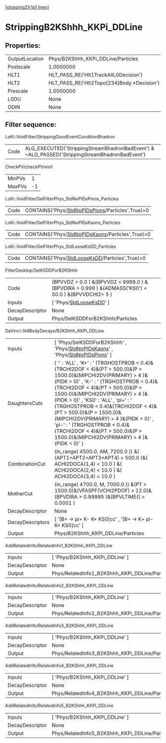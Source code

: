 [[stripping21r1p1 lines]](./stripping21r1p1-index)

# StrippingB2KShhh_KKPi_DDLine

## Properties:

|                |                                               |
|----------------|-----------------------------------------------|
| OutputLocation | Phys/B2KShhh_KKPi_DDLine/Particles            |
| Postscale      | 1.0000000                                     |
| HLT1           | HLT_PASS_RE('Hlt1TrackAllL0Decision')         |
| HLT2           | HLT_PASS_RE('Hlt2Topo[234]Body.\*Decision') |
| Prescale       | 1.0000000                                     |
| L0DU           | None                                          |
| ODIN           | None                                          |

## Filter sequence:

LoKi::VoidFilter/StrippingGoodEventConditionBhadron

|      |                                                                                                |
|------|------------------------------------------------------------------------------------------------|
| Code | ALG_EXECUTED('StrippingStreamBhadronBadEvent') & ~ALG_PASSED('StrippingStreamBhadronBadEvent') |

CheckPV/checkPVmin1

|        |     |
|--------|-----|
| MinPVs | 1   |
| MaxPVs | -1  |

LoKi::VoidFilter/SelFilterPhys_StdNoPIDsPions_Particles

|      |                                                                                                       |
|------|-------------------------------------------------------------------------------------------------------|
| Code | CONTAINS('Phys/[StdNoPIDsPions](./stripping21r1p1-commonparticles-stdnopidspions)/Particles',True)\>0 |

LoKi::VoidFilter/SelFilterPhys_StdNoPIDsKaons_Particles

|      |                                                                                                       |
|------|-------------------------------------------------------------------------------------------------------|
| Code | CONTAINS('Phys/[StdNoPIDsKaons](./stripping21r1p1-commonparticles-stdnopidskaons)/Particles',True)\>0 |

LoKi::VoidFilter/SelFilterPhys_StdLooseKsDD_Particles

|      |                                                                                                   |
|------|---------------------------------------------------------------------------------------------------|
| Code | CONTAINS('Phys/[StdLooseKsDD](./stripping21r1p1-commonparticles-stdlooseksdd)/Particles',True)\>0 |

FilterDesktop/SelKSDDForB2KShhh

|                 |                                                                                                        |
|-----------------|--------------------------------------------------------------------------------------------------------|
| Code            | (BPVVDZ \> 0.0 ) &(BPVVDZ \< 9999.0 ) &(BPVDIRA \> 0.999 ) &(ADMASS('KS0') \< 50.0 ) &(BPVVDCHI2\> 5 ) |
| Inputs          | [ 'Phys/[StdLooseKsDD](./stripping21r1p1-commonparticles-stdlooseksdd)' ]                            |
| DecayDescriptor | None                                                                                                   |
| Output          | Phys/SelKSDDForB2KShhh/Particles                                                                       |

DaVinci::N4BodyDecays/B2KShhh_KKPi_DDLine

|                  |                                                                                                                                                                                                                                                                                                                                                                                                                                                                                                                      |
|------------------|----------------------------------------------------------------------------------------------------------------------------------------------------------------------------------------------------------------------------------------------------------------------------------------------------------------------------------------------------------------------------------------------------------------------------------------------------------------------------------------------------------------------|
| Inputs           | [ 'Phys/SelKSDDForB2KShhh' , 'Phys/[StdNoPIDsKaons](./stripping21r1p1-commonparticles-stdnopidskaons)' , 'Phys/[StdNoPIDsPions](./stripping21r1p1-commonparticles-stdnopidspions)' ]                                                                                                                                                                                                                                                                                                                               |
| DaughtersCuts    | { '' : 'ALL' , 'K+' : ' (TRGHOSTPROB \< 0.4)&(TRCHI2DOF \< 4)&(PT \> 500.0)&(P \> 1500.0)&(MIPCHI2DV(PRIMARY) \> 4 )&(PIDK \> 0)' , 'K-' : ' (TRGHOSTPROB \< 0.4)&(TRCHI2DOF \< 4)&(PT \> 500.0)&(P \> 1500.0)&(MIPCHI2DV(PRIMARY) \> 4 )&(PIDK \> 0)' , 'KS0' : 'ALL' , 'pi+' : ' (TRGHOSTPROB \< 0.4)&(TRCHI2DOF \< 4)&(PT \> 500.0)&(P \> 1500.0)&(MIPCHI2DV(PRIMARY) \> 4 )&(PIDK \< 0)' , 'pi-' : ' (TRGHOSTPROB \< 0.4)&(TRCHI2DOF \< 4)&(PT \> 500.0)&(P \> 1500.0)&(MIPCHI2DV(PRIMARY) \> 4 )&(PIDK \< 0)' } |
| CombinationCut   | (in_range( 4500.0, AM, 7200.0 )) &( (APT1+APT2+APT3+APT4) \> 500.0 )&( ACHI2DOCA(1,4) \< 10.0 ) &( ACHI2DOCA(2,4) \< 10.0 ) &( ACHI2DOCA(3,4) \< 10.0 )                                                                                                                                                                                                                                                                                                                                                              |
| MotherCut        | (in_range( 4700.0, M, 7000.0 )) &(PT \> 1500.0)&(VFASPF(VCHI2PDOF) \< 12.0)&(BPVDIRA \> 0.99995 )&(BPVLTIME() \> 0.0001 )                                                                                                                                                                                                                                                                                                                                                                                            |
| DecayDescriptor  | None                                                                                                                                                                                                                                                                                                                                                                                                                                                                                                                 |
| DecayDescriptors | [ '[B+ -\> pi+ K- K+ KS0]cc' , '[B+ -\> K+ pi- K+ KS0]cc' ]                                                                                                                                                                                                                                                                                                                                                                                                                                                    |
| Output           | Phys/B2KShhh_KKPi_DDLine/Particles                                                                                                                                                                                                                                                                                                                                                                                                                                                                                   |

AddRelatedInfo/RelatedInfo1_B2KShhh_KKPi_DDLine

|                 |                                                 |
|-----------------|-------------------------------------------------|
| Inputs          | [ 'Phys/B2KShhh_KKPi_DDLine' ]                |
| DecayDescriptor | None                                            |
| Output          | Phys/RelatedInfo1_B2KShhh_KKPi_DDLine/Particles |

AddRelatedInfo/RelatedInfo2_B2KShhh_KKPi_DDLine

|                 |                                                 |
|-----------------|-------------------------------------------------|
| Inputs          | [ 'Phys/B2KShhh_KKPi_DDLine' ]                |
| DecayDescriptor | None                                            |
| Output          | Phys/RelatedInfo2_B2KShhh_KKPi_DDLine/Particles |

AddRelatedInfo/RelatedInfo3_B2KShhh_KKPi_DDLine

|                 |                                                 |
|-----------------|-------------------------------------------------|
| Inputs          | [ 'Phys/B2KShhh_KKPi_DDLine' ]                |
| DecayDescriptor | None                                            |
| Output          | Phys/RelatedInfo3_B2KShhh_KKPi_DDLine/Particles |

AddRelatedInfo/RelatedInfo4_B2KShhh_KKPi_DDLine

|                 |                                                 |
|-----------------|-------------------------------------------------|
| Inputs          | [ 'Phys/B2KShhh_KKPi_DDLine' ]                |
| DecayDescriptor | None                                            |
| Output          | Phys/RelatedInfo4_B2KShhh_KKPi_DDLine/Particles |

AddRelatedInfo/RelatedInfo5_B2KShhh_KKPi_DDLine

|                 |                                                 |
|-----------------|-------------------------------------------------|
| Inputs          | [ 'Phys/B2KShhh_KKPi_DDLine' ]                |
| DecayDescriptor | None                                            |
| Output          | Phys/RelatedInfo5_B2KShhh_KKPi_DDLine/Particles |
